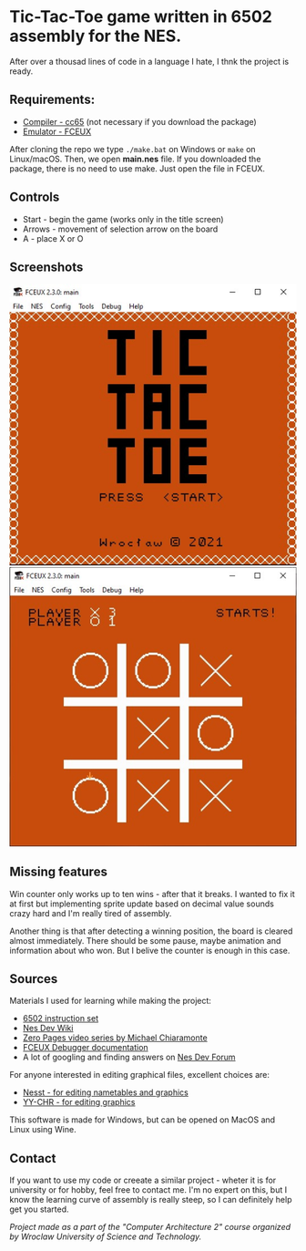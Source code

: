 # Tic-Tac-Toe game written in 6502 assembly for the NES.

After over a thousad lines of code in a language I hate, I thnk the project is ready.

## Requirements: 
* [Compiler - cc65](https://cc65.github.io/getting-started.html) (not necessary if you download the package)
* [Emulator - FCEUX](http://fceux.com/web/download.html)

After cloning the repo we type `./make.bat` on Windows or `make` on Linux/macOS. Then, we open **main.nes** file.
If you downloaded the package, there is no need to use make. Just open the file in FCEUX.

## Controls
* Start - begin the game (works only in the title screen)
* Arrows - movement of selection arrow on the board
* A - place X or O

## Screenshots
![Title Screen](./docs/1.jpg)
![Gameplay](./docs/2.jpg)

## Missing features
Win counter only works up to ten wins - after that it breaks. I wanted to fix it at first but implementing sprite update based on decimal value sounds crazy hard and I'm really tired of assembly.

Another thing is that after detecting a winning position, the board is cleared almost immediately. There should be some pause, maybe animation and information about who won. But I belive the counter is enough in this case.


## Sources

Materials I used for learning while making the project:
* [6502 instruction set](http://www.6502.org/tutorials/6502opcodes.html#STA)
* [Nes Dev Wiki](https://wiki.nesdev.com/)
* [Zero Pages video series by Michael Chiaramonte](https://www.youtube.com/watch?v=JgdcGcJga4w&list=PL29OkqO3wUxzOmjc0VKcdiNPqwliHEuEk)
* [FCEUX Debugger documentation](http://fceux.com/web/help/Debugger.html)
* A lot of googling and finding answers on [Nes Dev Forum](https://forums.nesdev.com/)

For anyone interested in editing graphical files, excellent choices are:
* [Nesst - for editing nametables and graphics](https://shiru.untergrund.net/software.shtml)
* [YY-CHR - for editing graphics](https://www.romhacking.net/utilities/119/)

This software is made for Windows, but can be opened on MacOS and Linux using Wine. 

## Contact
If you want to use my code or creeate a similar project - wheter it is for university or for hobby, feel free to contact me. I'm no expert on this, but I know the learning curve of assembly is really steep, so I can definitely help get you started.

*Project made as a part of the "Computer Architecture 2" course organized by Wroclaw University of Science and Technology.*
